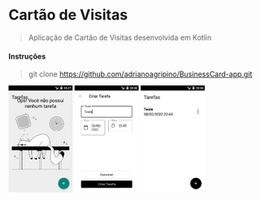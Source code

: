 # Cartão de Visitas

> Aplicação de Cartão de Visitas desenvolvida em Kotlin


#### Instruções

> git clone https://github.com/adrianoagripino/BusinessCard-app.git


<img src="https://github.com/adrianoagripino/todolist-app/blob/main/Screen-01.png" width="25%" height="25%"> <img src="https://github.com/adrianoagripino/todolist-app/blob/main/Screen-02.png" width="25%" height="25%"> <img src="https://github.com/adrianoagripino/todolist-app/blob/main/Screen-03.png" width="25%" height="25%">